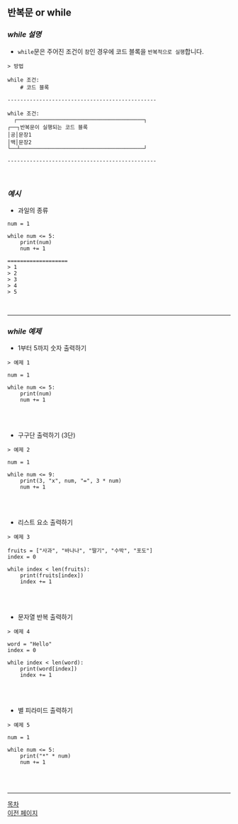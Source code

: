 ## **반복문 or while**

### ___while 설명___
- `while`문은 주어진 조건이 `참`인 경우에 코드 블록을 `반복적으로 실행`합니다.

```
> 방법

while 조건:
    # 코드 블록

-----------------------------------------------

while 조건:
  ┌────────────────────────────────────────┐
┌──┐반복문이 실행되는 코드 블록
│공│문장1
│백│문장2
└──┴───────────────────────────────────────┘

-----------------------------------------------
```
<br>

### ___예시___
- 과일의 종류

```
num = 1

while num <= 5:
    print(num)
    num += 1

===================
> 1
> 2
> 3
> 4
> 5
```
<br>

---

### ___while 예제___

- 1부터 5까지 숫자 출력하기

```
> 예제 1

num = 1

while num <= 5:
    print(num)
    num += 1
```
<br><br>

- 구구단 출력하기 (3단)

```
> 예제 2

num = 1

while num <= 9:
    print(3, "x", num, "=", 3 * num)
    num += 1
```
<br><br>
- 리스트 요소 출력하기

```
> 예제 3

fruits = ["사과", "바나나", "딸기", "수박", "포도"]
index = 0

while index < len(fruits):
    print(fruits[index])
    index += 1
```
<br><br>
- 문자열 반복 출력하기

```
> 예제 4

word = "Hello"
index = 0

while index < len(word):
    print(word[index])
    index += 1
```
<br><br>
- 별 피라미드 출력하기

```
> 예제 5

num = 1

while num <= 5:
    print("*" * num)
    num += 1
```
<br><br>

---
<!--목차 & 다음으로 페이지 이동-->
[목차](https://github.com/Devcurve/Python/blob/main/README.md)<br>
[이전 페이지](https://github.com/Devcurve/Python/blob/main/Chapter_2/Operators.md)<br>
<!--[다음 페이지](https://github.com/Devcurve/Python/blob/main/Chapter_2/loopWhile.md)-->
